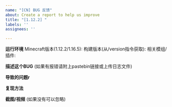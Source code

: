 ```yaml
---
name: "[CN] BUG 反馈"
about: Create a report to help us improve
title: "[1.12.2] "
labels: ''
assignees: ''

---
```


**运行环境**
Minecraft版本(1.12.2/1.16.5): 
构建版本(从/version指令获取): 
相关模组/插件: 

**描述这个BUG**
(如果有报错请附上pastebin链接或上传日志文件)

**导致的问题r**

**复现方法**

**截图/视频**
(如果没有可以忽略)
